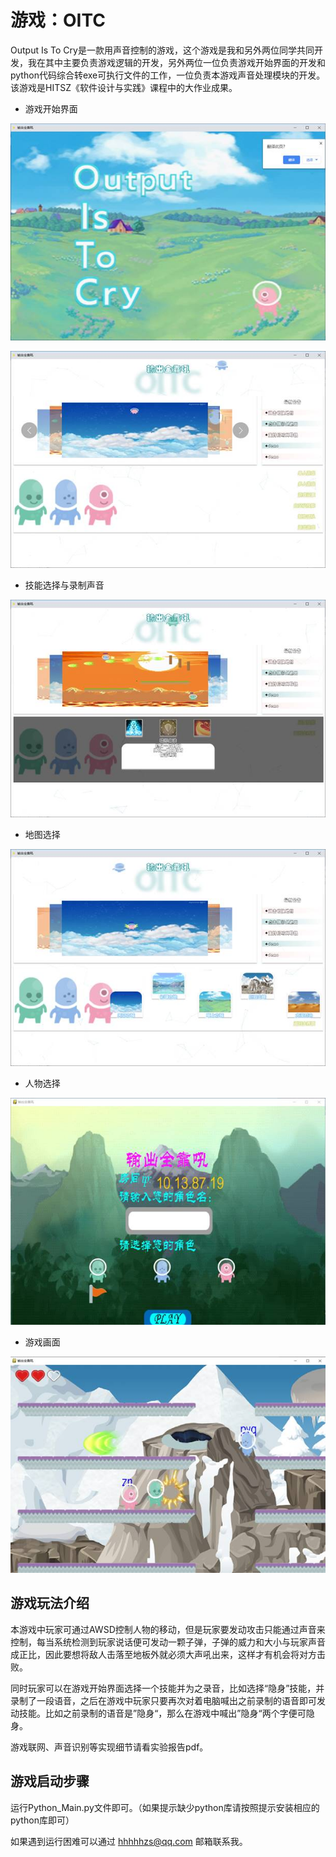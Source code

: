 # 游戏：OITC

Output Is To Cry是一款用声音控制的游戏，这个游戏是我和另外两位同学共同开发，我在其中主要负责游戏逻辑的开发，另外两位一位负责游戏开始界面的开发和python代码综合转exe可执行文件的工作，一位负责本游戏声音处理模块的开发。该游戏是HITSZ《软件设计与实践》课程中的大作业成果。

- 游戏开始界面

![img](./file_images/image01.jpg)

![img](./file_images/image02.jpg)

- 技能选择与录制声音

![img](./file_images/image03.jpg)

- 地图选择

![img](./file_images/image04.jpg)

- 人物选择

![img](./file_images/image05.jpg)

- 游戏画面

![img](./file_images/image06.jpg)



## 游戏玩法介绍

本游戏中玩家可通过AWSD控制人物的移动，但是玩家要发动攻击只能通过声音来控制，每当系统检测到玩家说话便可发动一颗子弹，子弹的威力和大小与玩家声音成正比，因此要想将敌人击落至地板外就必须大声吼出来，这样才有机会将对方击败。

同时玩家可以在游戏开始界面选择一个技能并为之录音，比如选择“隐身”技能，并录制了一段语音，之后在游戏中玩家只要再次对着电脑喊出之前录制的语音即可发动技能。比如之前录制的语音是”隐身“，那么在游戏中喊出”隐身“两个字便可隐身。

游戏联网、声音识别等实现细节请看实验报告pdf。



## 游戏启动步骤

运行Python_Main.py文件即可。（如果提示缺少python库请按照提示安装相应的python库即可）

如果遇到运行困难可以通过 hhhhhzs@qq.com 邮箱联系我。